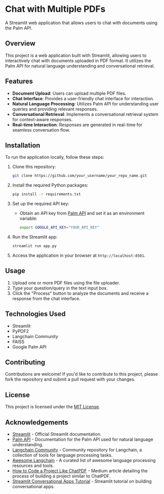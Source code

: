 # Chat with Multiple PDFs

A Streamlit web application that allows users to chat with documents using the Palm API.

## Overview

This project is a web application built with Streamlit, allowing users to interactively chat with documents uploaded in PDF format. It utilizes the Palm API for natural language understanding and conversational retrieval.

## Features

- **Document Upload**: Users can upload multiple PDF files.
- **Chat Interface**: Provides a user-friendly chat interface for interaction.
- **Natural Language Processing**: Utilizes Palm API for understanding user queries and providing relevant responses.
- **Conversational Retrieval**: Implements a conversational retrieval system for context-aware responses.
- **Real-time Interaction**: Responses are generated in real-time for seamless conversation flow.

## Installation

To run the application locally, follow these steps:

1. Clone this repository:

    ```bash
    git clone https://github.com/your_username/your_repo_name.git
    ```

2. Install the required Python packages:

    ```bash
    pip install -r requirements.txt
    ```

3. Set up the required API key:

    - Obtain an API key from [Palm API](https://palm-gpt.com/) and set it as an environment variable:

        ```bash
        export GOOGLE_API_KEY="YOUR_API_KEY"
        ```

4. Run the Streamlit app:

    ```bash
    streamlit run app.py
    ```

5. Access the application in your browser at `http://localhost:8501`.

## Usage

1. Upload one or more PDF files using the file uploader.
2. Type your question/query in the text input box.
3. Click the "Process" button to analyze the documents and receive a response from the chat interface.

## Technologies Used

- Streamlit
- PyPDF2
- Langchain Community
- FAISS
- Google Palm API

## Contributing

Contributions are welcome! If you'd like to contribute to this project, please fork the repository and submit a pull request with your changes.

## License

This project is licensed under the [MIT License](LICENSE).
## Acknowledgements

- [Streamlit](https://streamlit.io/) - Official Streamlit documentation.
- [Palm API](https://palm-gpt.com/) - Documentation for the Palm API used for natural language understanding.
- [Langchain Community](https://github.com/langchain/langchain-community) - Community repository for Langchain, a collection of tools for language processing tasks.
- [Awesome Langchain](https://github.com/kyrolabs/awesome-langchain) - A curated list of awesome language processing resources and tools.
- [How to Code a Project Like ChatPDF](https://postor.medium.com/how-to-code-a-project-like-chatpdf-e40441cb4168) - Medium article detailing the process of building a project similar to ChatPDF.
- [Streamlit Conversational Apps Tutorial](https://docs.streamlit.io/develop/tutorials/llms/build-conversational-apps) - Streamlit tutorial on building conversational apps.

